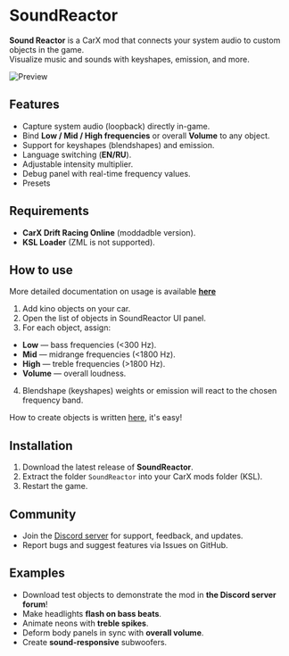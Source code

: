 # SoundReactor
**Sound Reactor** is a CarX mod that connects your system audio to custom objects in the game.  
Visualize music and sounds with keyshapes, emission, and more.

![Preview](https://raw.githubusercontent.com/Jeefrect/SoundReactor/refs/heads/main/docs/img/BrowserPreview_tmp.gif)

## Features
- Capture system audio (loopback) directly in-game.  
- Bind **Low / Mid / High frequencies** or overall **Volume** to any object.  
- Support for keyshapes (blendshapes) and emission.  
- Language switching (**EN/RU**).  
- Adjustable intensity multiplier.  
- Debug panel with real-time frequency values.
- Presets


## Requirements
- **CarX Drift Racing Online** (moddadble version).  
- **KSL Loader** (ZML is not supported).  

## How to use
More detailed documentation on usage is available [**here**](https://github.com/Jeefrect/SoundReactor/blob/main/docs/Documentation.md)

1. Add kino objects on your car.
2. Open the list of objects in SoundReactor UI panel.  
3. For each object, assign:  
- **Low** — bass frequencies (<300 Hz).  
- **Mid** — midrange frequencies (<1800 Hz).  
- **High** — treble frequencies (>1800 Hz).  
- **Volume** — overall loudness.  
4. Blendshape (keyshapes) weights or emission will react to the chosen frequency band.  

How to create objects is written [here](https://github.com/Jeefrect/SoundReactor/blob/main/docs/how-to-make.md), it's easy!

## Installation
1. Download the latest release of **SoundReactor**.  
2. Extract the folder `SoundReactor` into your CarX mods folder (KSL).
3. Restart the game.

## Community
- Join the [Discord server](https://discord.gg/stqdmz4GeZ) for support, feedback, and updates.  
- Report bugs and suggest features via Issues on GitHub.

## Examples
- Download test objects to demonstrate the mod in **the Discord server forum**!
- Make headlights **flash on bass beats**.  
- Animate neons with **treble spikes**.  
- Deform body panels in sync with **overall volume**.
- Create **sound-responsive** subwoofers.

